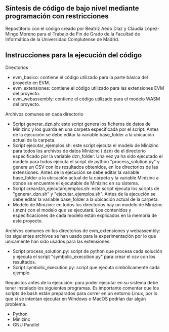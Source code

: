 Síntesis de código de bajo nivel mediante programación con restricciones
------------------------------------------------------------------------

Repostitorio con el código creado por Beatriz Aedo Díaz y Claudia López-Mingo Moreno para el Trabajo de Fin de Grado de la Facultad de Informática de la Universidad Complutense de Madrid.

Instrucciones para la ejecución del código
------------------------------------------

Directorios
- evm_basico: contiene el código utilizado para la parte básica del proyecto en EVM.
- evm_extensiones: contiene el código utilizado para las extensiones EVM del proyecto.
- evm_webassembly: contiene el código utilizado para el modelo WASM del proyecto.

Archivos comunes en cada directorio
- Script generar_dzn.sh: este script genera los ficheros de datos de Minizinc y los guarda en una carpeta especificada por el script. Antes de la ejecución se debe editar la variable base_folder a la ubicación actual de la carpeta.
- Script ejecutar_ejemplos.sh: este script ejecuta el modelo de Minizinc para todos los archivos de datos Minizinc (.dzn) de el directorio especificado por la variable dzn_folder. Una vez ya ha sido ejecutado el modelo para todos ejecuta el script de python "process_solution.py" y genera un CSV con los resultados obtenidos, en los directorios de las extensiones. Antes de la ejecución se debe editar la variable base_folder a la ubicación actual de la carpeta y la variable Minizinc a donde se encuentre el ejecutable de Minizinc en su sistema.
- Script creardzn_ejecutarejemplos.sh: este script ejecuta los scripts de "generar_dzn.sh" y "ejecutar_ejemplos.sh". Antes de la ejecución se debe editar la variable base_folder a la ubicación actual de la carpeta.
- Modelo de Minizinc: en todos los directorios hay un modelo de Minizinc (.mzn) con el modelo que se ejecutará. Los contenidos y especificaciones de cada modelo están explicados en la memoria de este proyecto.

Archivos comunes en los directorios de evm_extensiones y webassembly: los siguientes archivos se han usado para la experimentación por lo que únicamente han sido usados para las extensiones.
- Script process_solution.py: script de python que procesa cada solución y ejecuta el script "symbolic_execution.py" para crear el csv con los resultados.
- Script symbolic_execution.py: script que ejecuta simbólicamente cada ejemplo.

Requisitos antes de la ejecución: para poder ejecutar en su sistema debe tener instalado los siguientes programas. Es importante comentar que los scripts de bash están preparados para correr en un entorno Linux, por lo que si se intentan ejecutar en Windows o MacOS podrían dar algún problema.
- Python
- Minizinc
- GNU Parallel
